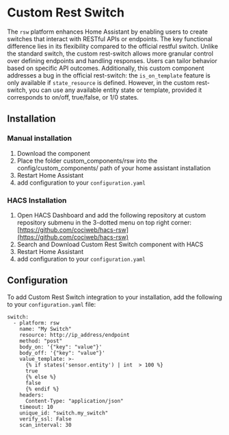 # **Custom Rest Switch**

The `rsw` platform enhances Home Assistant by enabling users to create switches that interact with RESTful APIs or endpoints. The key functional difference lies in its flexibility compared to the official restful switch. Unlike the standard switch, the custom rest-switch allows more granular control over defining endpoints and handling responses. Users can tailor behavior based on specific API outcomes. Additionally, this custom component addresses a bug in the official rest-switch: the `is_on_template` feature is only available if `state_resource` is defined. However, in the custom rest-switch, you can use any available entity state or template, provided it corresponds to on/off, true/false, or 1/0 states.


## Installation
### Manual installation
1) Download the component
2) Place the folder custom_components/rsw into the config/custom_components/ path of your home assistant installation
3) Restart Home Assistant
4) add configuration to your `configuration.yaml`

### HACS Installation
1) Open HACS Dashboard and add the following repository at custom repository submenu in the 3-dotted menu on top right corner: [https://github.com/cociweb/hacs-rsw](https://github.com/cociweb/hacs-rsw)
2) Search and Download Custom Rest Switch component with HACS
4) Restart Home Assistant
5) add configuration to your `configuration.yaml`

## Configuration
To add Custom Rest Switch integration to your installation, add the following to your `configuration.yaml` file:

```
switch:
  - platform: rsw
    name: "My Switch"
    resource: http://ip_address/endpoint
    method: "post"
    body_on: '{"key": "value"}'
    body_off: '{"key": "value"}'
    value_template: >-
      {% if states('sensor.entity') | int  > 100 %}
      true
      {% else %}
      false
      {% endif %}
    headers:
      Content-Type: "application/json"
    timeout: 10
    unique_id: "switch.my_switch"
    verify_ssl: False
    scan_interval: 30
```
